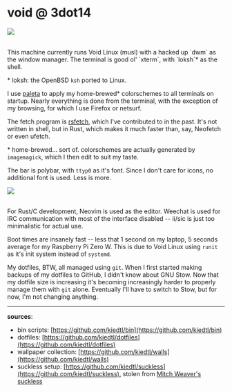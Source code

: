 # void @ 3dot14

![](/images/3dot14-norm.jpg)

<br>
This machine currently runs Void Linux (musl) with a hacked up `dwm` as the
window manager. The terminal is good ol' `xterm`, with `loksh`* as the shell.

\* loksh: the OpenBSD `ksh` ported to Linux.

I use [paleta](https://github.com/dylanaraps/paleta) to apply my home-brewed*
colorschemes to all terminals on startup. Nearly everything is done from the
terminal, with the exception of my browsing, for which I use Firefox or
netsurf.

The fetch program is [rsfetch](https://github.com/rsfetch/rsfetch),
which I've contributed to in the past. It's not written in shell, but in Rust,
which makes it much faster than, say, Neofetch or even ufetch.

\* home-brewed... sort of. colorschemes are actually generated by `imagemagick`,
which I then edit to suit my taste.

The bar is polybar, with `ttyp0` as it's font. Since I don't care for icons,
no additional font is used. Less is more.

![](/images/3dot14-dev.jpg)

<br>
For Rust/C development, Neovim is used as the editor. Weechat is used for IRC
communication with most of the interface disabled -- ii/sic is just too
minimalistic for actual use.

Boot times are insanely fast -- less that 1 second on my laptop, 5 seconds average
for my Raspberry Pi Zero W. This is due to Void Linux using `runit` as it's init
system instead of `systemd`.

My dotfiles, BTW, all managed using `git`. When I first started making backups
of my dotfiles to GitHub, I didn't know about GNU Stow. Now that my dotfile size
is increasing it's becoming increasingly harder to properly manage them with `git`
alone. Eventually I'll have to switch to Stow, but for now, I'm not changing
anything.

---

**sources**:
* bin scripts: [https://github.com/kiedtl/bin](https://github.com/kiedtl/bin)<br>
* dotfiles: [https://github.com/kiedtl/dotfiles](https://github.com/kiedtl/dotfiles)<br>
* wallpaper collection: [https://github.com/kiedtl/walls](https://github.com/kiedtl/walls)<br>
* suckless setup: [https://github.com/kiedtl/suckless](https://github.com/kiedtl/suckless), stolen from [Mitch Weaver's suckless](https://github.com/mitchweaver/suckless)
